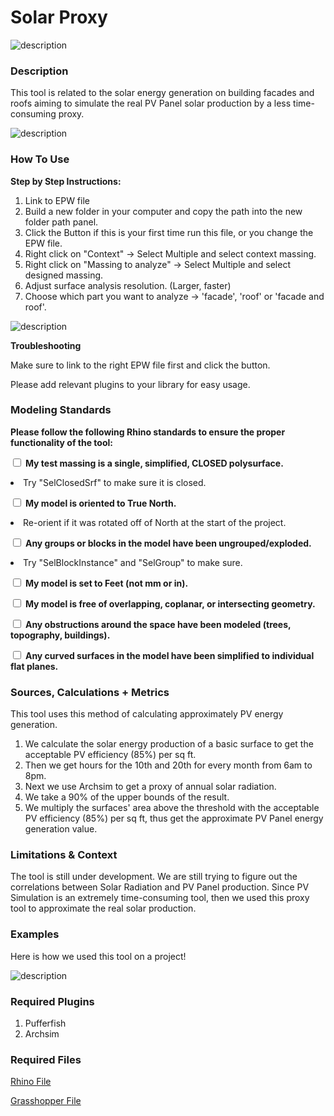 # Solar Proxy
<!--add your title on the first line above-->

<!--add your summary image here, try to make it explanatory of what the tool does, not just what the output looks like. For example, exposure a part of the analysis geometry. An animated GIF can also be used to explain how the tool is working-->

![description](https://github.com/l-cl3424/XIM-GSAPP-Fa20/blob/main/Solar%20Proxy/tool-1.jpg)

<!-- ![description of image](/XIM-GSAPP-Fa20/images/tool_example_2.jpg) -->

### Description

<!--add your description below-->

This tool is related to the solar energy generation on building facades and roofs aiming to simulate the real PV Panel solar production by a less time-consuming proxy.

![description](https://github.com/l-cl3424/XIM-GSAPP-Fa20/blob/main/Solar%20Proxy/tool-4.JPG)

### How To Use

<b>Step by Step Instructions:</b>

1. Link to EPW file
2. Build a new folder in your computer and copy the path into the new folder path panel.
3. Click the Button if this is your first time run this file, or you change the EPW file.
4. Right click on "Context" -> Select Multiple and select context massing.
5. Right click on "Massing to analyze" -> Select Multiple and select designed massing.
6. Adjust surface analysis resolution. (Larger, faster)
7. Choose which part you want to analyze -> 'facade', 'roof' or 'facade and roof'.

![description](https://github.com/l-cl3424/XIM-GSAPP-Fa20/blob/main/Solar%20Proxy/tool-2.jpg)

<!-- ![description of image](/XIM-GSAPP-Fa20/images/grasshopper_tree.JPG) -->

<b> Troubleshooting </b>

Make sure to link to the right EPW file first and click the button.

Please add relevant plugins to your library for easy usage.

<!--add a list your downloadable links below with "link " appended to the beginning. You should have sample rhino + grasshopper files and a legend-->

<!-- ![description of image](/XIM-GSAPP-Fa20/images/tool_example_4_.jpg) -->

### Modeling Standards
<!--Revise for specific modeling requirements for you analysis to run properly. If useful, add an image of properly vs improperly model geometry-->
<b>Please follow the following Rhino standards to ensure the proper functionality of the tool:</b>


<input type="checkbox"> <b>My test massing is a single, simplified, CLOSED polysurface.</b>

  <li>Try "SelClosedSrf" to make sure it is closed.</li>

<input type="checkbox"> <b>My model is oriented to True North.</b>

  <li>Re-orient if it was rotated off of North at the start of the project.</li>

<input type="checkbox"> <b>Any groups or blocks in the model have been ungrouped/exploded.</b>

  <li>Try "SelBlockInstance" and "SelGroup" to make sure.</li>

<input type="checkbox"> <b>My model is set to Feet (not mm or in).</b> <br>

<input type="checkbox"> <b>My model is free of overlapping, coplanar, or intersecting geometry.</b><br>

<input type="checkbox"> <b>Any obstructions around the space have been modeled (trees, topography, buildings).</b><br>

<input type="checkbox"> <b>Any curved surfaces in the model have been simplified to individual flat planes.</b><br>

### Sources, Calculations + Metrics
<!--add text and/or images for any sources for you metrics, calculations & equations, assumptions and specific metric output-->
This tool uses this method of calculating approximately PV energy generation.
1. We calculate the solar energy production of a basic surface to get the acceptable PV efficiency (85%) per sq ft.
2. Then we get hours for the 10th and 20th for every month from 6am to 8pm.
3. Next we use Archsim to get a proxy of annual solar radiation.
4. We take a 90% of the upper bounds of the result.
5. We multiply the surfaces' area above the threshold with the acceptable PV efficiency (85%) per sq ft, thus get the approximate PV Panel energy generation value.


### Limitations & Context
<!--add text and/or images that expose potential for bias by stating limitations (ie what does this tool not do,) and the context in which it was created.-->

The tool is still under development. We are still trying to figure out the correlations between Solar Radiation and PV Panel production. Since PV Simulation is an extremely time-consuming tool, then we used this proxy tool to approximate the real solar production.

### Examples
<!--add images and text to describe a use case below-->
Here is how we used this tool on a project!

![description](https://github.com/l-cl3424/XIM-GSAPP-Fa20/blob/main/Solar%20Proxy/tool-5.JPG)


### Required Plugins

1. Pufferfish
2. Archsim

### Required Files

[Rhino File](https://github.com/l-cl3424/XIM-GSAPP-Fa20/blob/main/Solar%20Proxy/solarProxy.3dm)

[Grasshopper File](https://github.com/l-cl3424/XIM-GSAPP-Fa20/blob/main/Solar%20Proxy/solarProxy.gh)
